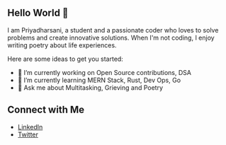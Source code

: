 ## Hello World 👋

I am Priyadharsani, a student and a passionate coder who loves to solve problems and create innovative solutions. When I'm not coding, I enjoy writing poetry about life experiences.

Here are some ideas to get you started:
- 🔭 I’m currently working on Open Source contributions, DSA
- 🌱 I’m currently learning MERN Stack, Rust, Dev Ops, Go
-  💬 Ask me about Multitasking, Grieving and Poetry

  ## Connect with Me
- [LinkedIn](https://www.linkedin.com/in/priyadharsani-ganapathi-4521b5255/) 
- [Twitter](https://x.com/priyad_g)

  
<!--
**PriyaD17/PriyaD17** is a ✨ _special_ ✨ repository because its `README.md` (this file) appears on your GitHub profile.




- 👯 I’m looking to collaborate on ...
- 🤔 I’m looking for help with ...

- 📫 How to reach me: ...
- 😄 Pronouns: ...
- ⚡ Fun fact: ...
-->
